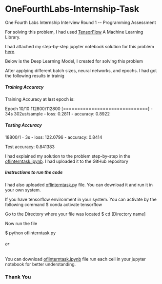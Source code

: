 # OneFourthLabs-Internship-Task
One Fourth Labs Internship Interview Round 1 -- Programming Assessment

For solving this problem, I had used [TensorFlow](https://www.tensorflow.org) A Machine Learning Library.

I had attached my step-by-step jupyter notebook solution for this problem [here](https://github.com/MALLI7622/OneFourthLabs-Internship-Task/blob/master/oflinterntask.ipynb). 

Below is the Deep Learning Model, I created for solving this problem

After applying different batch sizes, neural networks, and epochs. I had got the following results in trainig

##### Training Accuracy

Training Accuracy at last epoch is:


Epoch 10/10
112800/112800 [==============================] - 34s 302us/sample - loss: 0.2811 - accuracy: 0.8922

##### Testing Accuracy

18800/1 - 3s - loss: 122.0796 - accuracy: 0.8414

Test accuracy: 0.841383

I had explained my solution to the problem step-by-step in the [oflinterntask.ipynb](https://github.com/MALLI7622/OneFourthLabs-Internship-Task/blob/master/oflinterntask.ipynb). I had uploaded it to the GitHub repository

##### Instructions to run the code

I had also uploaded [oflinterntask.py](https://github.com/MALLI7622/OneFourthLabs-Internship-Task/blob/master/oflinterntask.py) file. You can download it and run it in your own system.

If you have tensorflow environment in your system. You can activate by the following command
$ conda activate tensorflow

Go to the Directory where your file was located 
$ cd [Directory name]

Now run the file

$ python oflinterntask.py

###### or 
You can download [oflinterntask.ipynb](https://github.com/MALLI7622/OneFourthLabs-Internship-Task/blob/master/oflinterntask.ipynb) file run each cell in your jupyter notebook for better understanding.


### Thank You

